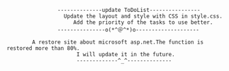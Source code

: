 					--------------update ToDoList----------------
				      Update the layout and style with CSS in style.css.
				         Add the priority of the tasks to use better.
					---------------o(*^＠^*)o--------------------

			A restore site about microsoft asp.net.The function is restored more than 80%.
					      I will update it in the future.
					      -------------^_^--------------
